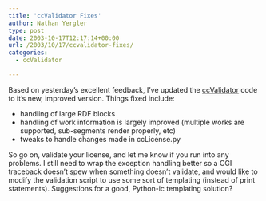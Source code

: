 ```yaml
---
title: 'ccValidator Fixes'
author: Nathan Yergler
type: post
date: 2003-10-17T12:17:14+00:00
url: /2003/10/17/ccvalidator-fixes/
categories:
  - ccValidator

---
```

Based on yesterday’s excellent feedback, I’ve updated the [ccValidator][1] code
to it’s new, improved version. Things fixed include:

* handling of large <span class="caps">RDF</span> blocks
* handling of work information is largely improved (multiple works are
  supported, sub-segments render properly, etc)
* tweaks to handle changes made in ccLicense.py

So go on, validate your license, and let me know if you run into any problems. I
still need to wrap the exception handling better so a CGI traceback doesn’t spew
when something doesn’t validate, and would like to modify the validation script
to use some sort of templating (instead of print statements). Suggestions for a
good, Python-ic templating solution?


 [1]: http://www.yergler.net/projects/ccvalidator
